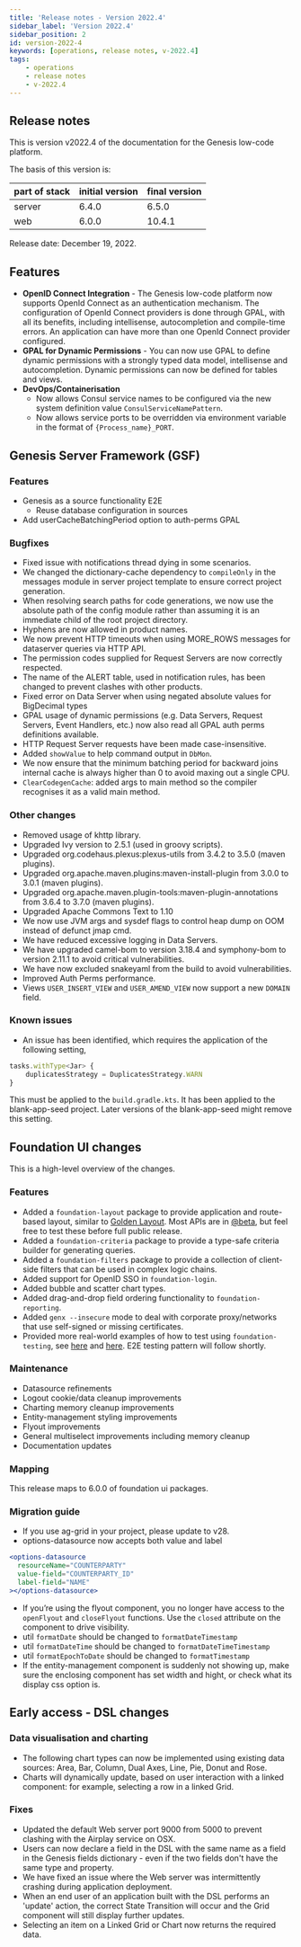 ```yaml
---
title: 'Release notes - Version 2022.4'
sidebar_label: 'Version 2022.4'
sidebar_position: 2
id: version-2022-4
keywords: [operations, release notes, v-2022.4]
tags:
    - operations
    - release notes
    - v-2022.4
---
```


## Release notes
This is version v2022.4 of the documentation for the Genesis low-code platform.

The basis of this version is:

| part of stack | initial version | final version |
|---------------|-----------------|---------------|
| server        | 6.4.0           | 6.5.0         |  
| web           | 6.0.0           | 10.4.1        |  

Release date: December 19, 2022. 

## Features
* **OpenID Connect Integration** - The Genesis low-code platform now supports OpenId Connect as an authentication mechanism. The configuration of OpenId Connect providers is done through GPAL, with all its benefits, including intellisense, autocompletion and compile-time errors. An application can have more than one OpenId Connect provider configured.
* **GPAL for Dynamic Permissions** - You can now use GPAL to define dynamic permissions with a strongly typed data model, intellisense and autocompletion. Dynamic permissions can now be defined for tables and views.
* **DevOps/Containerisation**
  - Now allows Consul service names to be configured via the new system definition value `ConsulServiceNamePattern`.
  - Now allows service ports to be overridden via environment variable in the format of `{Process_name}_PORT`.

## Genesis Server Framework (GSF)

### Features

- Genesis as a source functionality E2E
    - Reuse database configuration in sources
- Add userCacheBatchingPeriod option to auth-perms GPAL

### Bugfixes

- Fixed issue with notifications thread dying in some scenarios.
- We changed the dictionary-cache dependency to `compileOnly` in the messages module in server project template to ensure correct project generation.
- When resolving search paths for code generations, we now use the absolute path of the config module rather than assuming it is an immediate child of the root project directory.
- Hyphens are now allowed in product names.
- We now prevent HTTP timeouts when using MORE_ROWS messages for dataserver queries via HTTP API.
- The permission codes supplied for Request Servers are now correctly respected.
- The name of the ALERT table, used in notification rules, has been changed to prevent clashes with other products.
- Fixed error on Data Server when using negated absolute values for BigDecimal types
- GPAL usage of dynamic permissions (e.g. Data Servers, Request Servers, Event Handlers, etc.) now also read all GPAL auth perms definitions available.
- HTTP Request Server requests have been made case-insensitive.
- Added `showValue` to help command output in `DbMon`.
- We now ensure that the minimum batching period for backward joins internal cache is always higher than 0 to avoid maxing out a single CPU.
- `ClearCodegenCache`: added args to main method so the compiler recognises it as a valid main method.

### Other changes
- Removed usage of khttp library.
- Upgraded Ivy version to 2.5.1 (used in groovy scripts).
- Upgraded org.codehaus.plexus:plexus-utils from 3.4.2 to 3.5.0 (maven plugins).
- Upgraded org.apache.maven.plugins:maven-install-plugin from 3.0.0 to 3.0.1 (maven plugins).
- Upgraded org.apache.maven.plugin-tools:maven-plugin-annotations from 3.6.4 to 3.7.0 (maven plugins).
- Upgraded Apache Commons Text to 1.10
- We now use JVM args and sysdef flags to control heap dump on OOM instead of defunct jmap cmd.
- We have reduced excessive logging in Data Servers.
- We have upgraded camel-bom to version 3.18.4 and symphony-bom to version 2.11.1 to avoid critical vulnerabilities.
- We have now excluded snakeyaml from the build to avoid vulnerabilities.
- Improved Auth Perms performance.
- Views `USER_INSERT_VIEW` and `USER_AMEND_VIEW` now support a new `DOMAIN` field.

### Known issues

- An issue has been identified, which requires the application of the following setting,

```jsx
tasks.withType<Jar> {
    duplicatesStrategy = DuplicatesStrategy.WARN
}
```

This must be applied to the `build.gradle.kts`. It has been applied to the blank-app-seed project. Later versions of the blank-app-seed might remove this setting.



## Foundation UI changes
This is a high-level overview of the changes.

### Features
* Added a `foundation-layout` package to provide application and route-based layout, similar to [Golden Layout](https://golden-layout.com/). Most APIs are in [@beta](https://api-extractor.com/pages/tsdoc/tag_beta/), but feel free to test these before full public release.
* Added a `foundation-criteria` package to provide a type-safe criteria builder for generating queries.
* Added a `foundation-filters` package to provide a collection of client-side filters that can be used in complex logic chains.
* Added support for OpenID SSO in `foundation-login`.
* Added bubble and scatter chart types.
* Added drag-and-drop field ordering functionality to `foundation-reporting`.
* Added `genx --insecure` mode to deal with corporate proxy/networks that use self-signed or missing certificates.
* Provided more real-world examples of how to test using `foundation-testing`, see [here](https://github.com/genesislcap/foundation-ui/tree/v2022.4/packages/foundation/foundation-filters/src) and [here](https://github.com/genesislcap/foundation-ui/tree/v2022.4/packages/foundation/foundation-criteria/src). E2E testing pattern will follow shortly.

### Maintenance
* Datasource refinements
* Logout cookie/data cleanup improvements
* Charting memory cleanup improvements
* Entity-management styling improvements
* Flyout improvements
* General multiselect improvements including memory cleanup
* Documentation updates

### Mapping
This release maps to 6.0.0 of foundation ui packages.

### Migration guide
* If you use ag-grid in your project, please update to v28.
* options-datasource now accepts both value and label 

```jsx
<options-datasource
  resourceName="COUNTERPARTY"
  value-field="COUNTERPARTY_ID"
  label-field="NAME"
></options-datasource>
```

* If you’re using the flyout component, you no longer have access to the `openFlyout` and `closeFlyout` functions. Use the `closed` attribute on the component to drive visibility. 
* util `formatDate` should be changed to `formatDateTimestamp`
* util `formatDateTime` should be changed to `formatDateTimeTimestamp`
* util `formatEpochToDate` should be changed to `formatTimestamp`
* If the entity-management component is suddenly not showing up, make sure the enclosing component has set width and hight, or check what its display css option is.


## Early access - DSL changes

### Data visualisation and charting
  - The following chart types can now be implemented using existing data sources: Area, Bar, Column, Dual Axes, Line, Pie, Donut and Rose.
  - Charts will dynamically update, based on user interaction with a linked component: for example, selecting a row in a linked Grid.

### Fixes
* Updated the default Web server port 9000 from 5000 to prevent clashing with the Airplay service on OSX.
* Users can now declare a field in the DSL with the same name as a field in the Genesis fields dictionary - even if the two fields don't have the same type and property. 
* We have fixed an issue where the Web server was intermittently crashing during application deployment.
* When an end user of an application built with the DSL performs an 'update' action, the correct State Transition will occur and the Grid component will still display further updates.
* Selecting an item on a Linked Grid or Chart now returns the required data.
